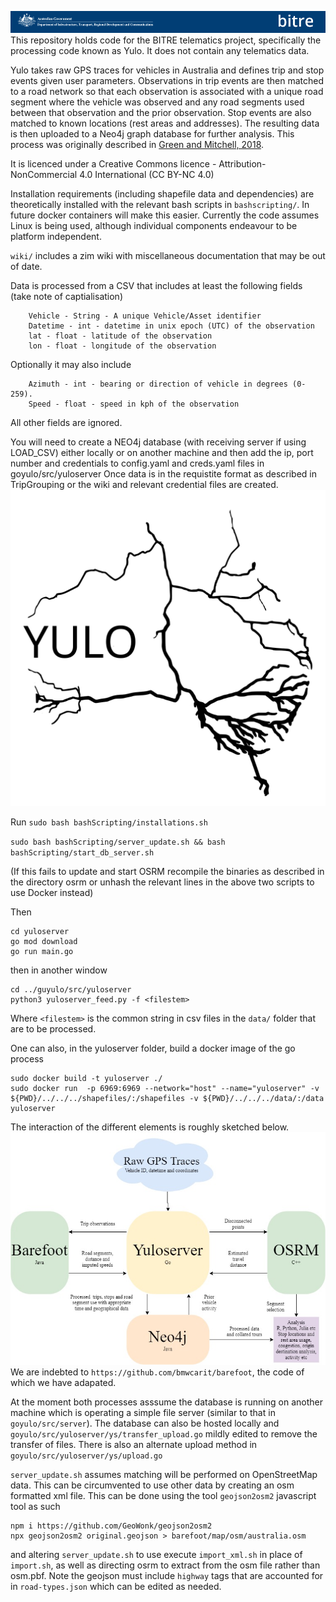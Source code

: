 ![BITRE logo](logo.png)
This repository holds code for the BITRE telematics project, specifically the processing code known as Yulo. It does not contain any telematics data.

Yulo takes raw GPS traces for vehicles in Australia and defines trip and stop events given user parameters. Observations in trip events are then matched to a road network so that each observation is associated with a unique road segment where the vehicle was observed and any road segments used between that observation and the prior observation. Stop events are also matched to known locations (rest areas and addresses). The resulting data is then uploaded to a Neo4j graph database for further analysis. This process was originally described in [Green and Mitchell, 2018](https://www.australasiantransportresearchforum.org.au/sites/default/files/ATRF2018_paper_18.pdf).

It is licenced under a Creative Commons licence - Attribution-NonCommercial 4.0 International (CC BY-NC 4.0)

Installation requirements (including shapefile data and dependencies) are theoretically installed with the relevant bash scripts in `bashscripting/`. In future docker containers will make this easier. Currently the code assumes Linux is being used, although individual components endeavour to be platform independent.

`wiki/` includes a zim wiki with miscellaneous documentation that may be out of date.

Data is processed from a CSV that includes at least the following fields (take note of captialisation)
```
	Vehicle - String - A unique Vehicle/Asset identifier
	Datetime - int - datetime in unix epoch (UTC) of the observation
	lat - float - latitude of the observation
	lon - float - longitude of the observation
```
Optionally it may also include
```
	Azimuth - int - bearing or direction of vehicle in degrees (0-259).
	Speed - float - speed in kph of the observation
```
All other fields are ignored.

You will need to create a NEO4j database (with receiving server if using LOAD_CSV) either locally or on another machine and then add the ip, port number and credentials to config.yaml and creds.yaml files in goyulo/src/yuloserver
Once data is in the requistite format as described in TripGrouping or the wiki and relevant credential files are created.
![YULO logo](yulo_logo.svg)

Run 
`sudo bash bashScripting/installations.sh`

`sudo bash bashScripting/server_update.sh && bash bashScripting/start_db_server.sh`

(If this fails to update and start OSRM recompile the binaries as described in the directory osrm or unhash the relevant lines in the above two scripts to use Docker instead)

Then


```
cd yuloserver
go mod download
go run main.go
```
then in another window
```
cd ../guyulo/src/yuloserver
python3 yuloserver_feed.py -f <filestem>
```
Where `<filestem>` is the common string in csv files in the `data/` folder that are to be processed.
	
One can also, in the yuloserver folder, build a docker image of the go process
```
sudo docker build -t yuloserver ./
sudo docker run  -p 6969:6969 --network="host" --name="yuloserver" -v ${PWD}/../../../shapefiles/:/shapefiles -v ${PWD}/../../../data/:/data yuloserver 
```
The interaction of the different elements is roughly sketched below.
![Flowchart](flowchart.jpg)
We are indebted to `https://github.com/bmwcarit/barefoot`, the code of which we have adapated.

At the moment both processes asssume the database is running on another machine which is operating a simple file server (similar to that in `goyulo/src/server`). The database can also be hosted locally and `goyulo/src/yuloserver/ys/transfer_upload.go` mildly edited to remove the transfer of files. There is also an alternate upload method in `goyulo/src/yuloserver/ys/upload.go`

`server_update.sh` assumes matching will be performed on OpenStreetMap data. This can be circumvented to use other data by creating an osm formatted xml file. This can be done using the tool `geojson2osm2` javascript tool as such
```
npm i https://github.com/GeoWonk/geojson2osm2
npx geojson2osm2 original.geojson > barefoot/map/osm/australia.osm

```
and altering `server_update.sh` to use execute `import_xml.sh` in place of `import.sh`, as well as directing osrm to extract from the osm file rather than osm.pbf. Note the geojson must include `highway` tags that are accounted for in `road-types.json` which can be edited as needed.
